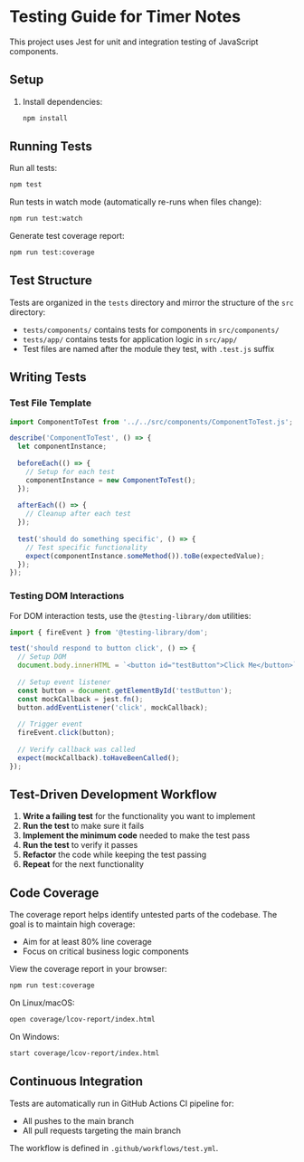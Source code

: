 # Testing Guide for Timer Notes

This project uses Jest for unit and integration testing of JavaScript components.

## Setup

1. Install dependencies:
   ```bash
   npm install
   ```

## Running Tests

Run all tests:
```bash
npm test
```

Run tests in watch mode (automatically re-runs when files change):
```bash
npm run test:watch
```

Generate test coverage report:
```bash
npm run test:coverage
```

## Test Structure

Tests are organized in the `tests` directory and mirror the structure of the `src` directory:
- `tests/components/` contains tests for components in `src/components/`
- `tests/app/` contains tests for application logic in `src/app/`
- Test files are named after the module they test, with `.test.js` suffix

## Writing Tests

### Test File Template

```javascript
import ComponentToTest from '../../src/components/ComponentToTest.js';

describe('ComponentToTest', () => {
  let componentInstance;
  
  beforeEach(() => {
    // Setup for each test
    componentInstance = new ComponentToTest();
  });
  
  afterEach(() => {
    // Cleanup after each test
  });
  
  test('should do something specific', () => {
    // Test specific functionality
    expect(componentInstance.someMethod()).toBe(expectedValue);
  });
});
```

### Testing DOM Interactions

For DOM interaction tests, use the `@testing-library/dom` utilities:

```javascript
import { fireEvent } from '@testing-library/dom';

test('should respond to button click', () => {
  // Setup DOM
  document.body.innerHTML = `<button id="testButton">Click Me</button>`;
  
  // Setup event listener
  const button = document.getElementById('testButton');
  const mockCallback = jest.fn();
  button.addEventListener('click', mockCallback);
  
  // Trigger event
  fireEvent.click(button);
  
  // Verify callback was called
  expect(mockCallback).toHaveBeenCalled();
});
```

## Test-Driven Development Workflow

1. **Write a failing test** for the functionality you want to implement
2. **Run the test** to make sure it fails
3. **Implement the minimum code** needed to make the test pass
4. **Run the test** to verify it passes
5. **Refactor** the code while keeping the test passing
6. **Repeat** for the next functionality

## Code Coverage

The coverage report helps identify untested parts of the codebase. The goal is to maintain high coverage:
- Aim for at least 80% line coverage
- Focus on critical business logic components

View the coverage report in your browser:
```bash
npm run test:coverage
```

On Linux/macOS:
```bash
open coverage/lcov-report/index.html
```

On Windows:
```bash
start coverage/lcov-report/index.html
```

## Continuous Integration

Tests are automatically run in GitHub Actions CI pipeline for:
- All pushes to the main branch
- All pull requests targeting the main branch

The workflow is defined in `.github/workflows/test.yml`. 